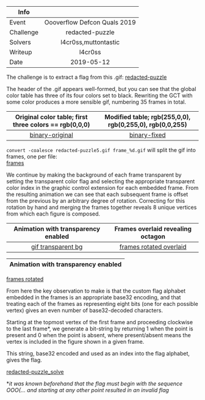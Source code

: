 |Info   |                             |
---------|:---------------------------:|
Event    |Oooverflow Defcon Quals 2019 |
Challenge|redacted-puzzle              |
Solvers  |l4cr0ss,muttontastic         |
Writeup  |l4cr0ss                      |
Date     |2019-05-12                   |

The challenge is to extract a flag from this .gif:
[redacted-puzzle](assets/redacted-puzzle.gif)

The header of the .gif appears well-formed, but you can see that the global color table has three of its four colors set to black. Rewriting the GCT with some color produces a more sensible gif, numbering 35 frames in total.

|Original color table; first three colors == rgb(0,0,0)|Modified table; rgb(255,0,0), rgb(0,255,0), rgb(0,0,255)|
:---------:|:---------------------------:|
[binary-original](./assets/redacted-puzzle_binary-orig.png)|[binary-fixed](./assets/redacted-puzzle_binary-fixd.png)

`convert -coalesce redacted-puzzle5.gif frame_%d.gif` will split the gif into frames, one per file:  
[frames](./assets/redacted-puzzle_frames.png)  

We continue by making the background of each frame transparent by setting the transparent color flag and selecting the appropriate transparent color index in the graphic control extension for each embedded frame. From the resulting animation we can see that each subsequent frame is offset from the previous by an arbitrary degree of rotation. Correcting for this rotation by hand and merging the frames together reveals 8 unique vertices from which each figure is composed. 

|Animation with transparency enabled|Frames overlaid revealing octagon|
:---------:|:---------------------------:|
[gif transparent bg](./assets/redacted-puzzle_transparent-bg.gif)|[frames rotated overlaid](./assets/redacted-puzzle_frames-rotated-overlaid.png)  

|Animation with transparency enabled|
:---------:|
[frames rotated](./assets/redacted-puzzle_frames-rotated.png)  

From here the key observation to make is that the custom flag alphabet embedded in the frames is an appropriate base32 encoding, and that treating each of the frames as representing eight bits (one for each possible vertex) gives an even number of base32-decoded characters. 

Starting at the topmost vertex of the first frame and proceeding clockwise to the last frame*, we generate a bit-string by returning 1 when the point is present and 0 when the point is absent, where present/absent means the vertex is included in the figure shown in a given frame. 

This string, base32 encoded and used as an index into the flag alphabet, gives the flag.

[redacted-puzzle_solve](./assets/redacted-puzzle_solve.png)





*_it was known beforehand that the flag must begin with the sequence OOO{… and starting at any other point resulted in an invalid flag_

